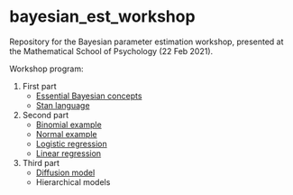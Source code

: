 # bayesian_est_workshop
Repository for the Bayesian parameter estimation workshop, presented at the Mathematical School of Psychology (22 Feb 2021).

Workshop program:

1. First part
    - [Essential Bayesian concepts](https://github.com/laurafontanesi/bayesian_est_workshop/blob/main/notebooks/bayes_primer.ipynb)
    - [Stan language](https://github.com/laurafontanesi/bayesian_est_workshop/blob/main/notebooks/stan_primer.ipynb)
2. Second part
    - [Binomial example](https://github.com/laurafontanesi/bayesian_est_workshop/blob/main/notebooks/binomial.ipynb)
    - [Normal example](https://github.com/laurafontanesi/bayesian_est_workshop/blob/main/notebooks/normal.ipynb)
    - [Logistic regression](https://github.com/laurafontanesi/bayesian_est_workshop/blob/main/notebooks/linear_regression.ipynb)
    - [Linear regression](https://github.com/laurafontanesi/bayesian_est_workshop/blob/main/notebooks/logistic_regression.ipynb)
3. Third part
    - [Diffusion model](https://github.com/laurafontanesi/bayesian_est_workshop/blob/main/notebooks/diffusion_model.ipynb)
    - Hierarchical models